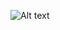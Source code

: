 ![Alt text](https://lh6.googleusercontent.com/-H3kTUJyX-PI/UWzg9XP838I/AAAAAAAACXE/ns4E5ya4QyU/s508/example.png "Optional title")
